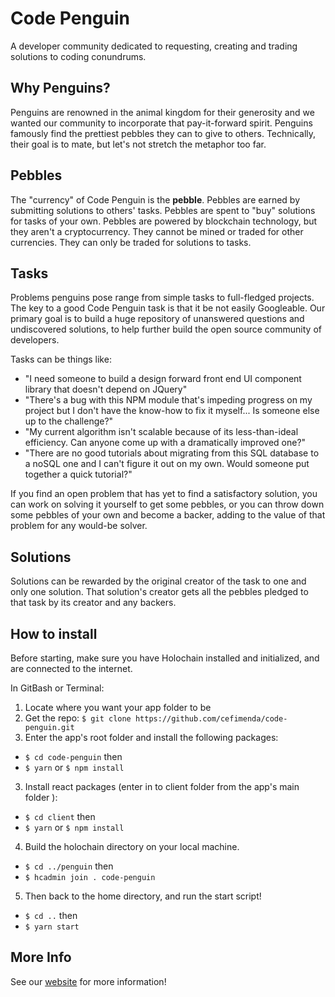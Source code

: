# Code Penguin
A developer community dedicated to requesting, creating and trading solutions to coding conundrums.

## Why Penguins?
Penguins are renowned in the animal kingdom for their generosity and we wanted our community to incorporate that pay-it-forward spirit. Penguins famously find the prettiest pebbles they can to give to others. Technically, their goal is to mate, but let's not stretch the metaphor too far.

## Pebbles
The "currency" of Code Penguin is the **pebble**. Pebbles are earned by submitting solutions to others' tasks. Pebbles are spent to "buy" solutions for tasks of your own. Pebbles are powered by blockchain technology, but they aren't a cryptocurrency. They cannot be mined or traded for other currencies. They can only be traded for solutions to tasks.

## Tasks
Problems penguins pose range from simple tasks to full-fledged projects. The key to a good Code Penguin task is that it be not easily Googleable. Our primary goal is to build a huge repository of unanswered questions and undiscovered solutions, to help further build the open source community of developers. 

Tasks can be things like:
- "I need someone to build a design forward front end UI component library that doesn't depend on JQuery"
- "There's a bug with this NPM module that's impeding progress on my project but I don't have the know-how to fix it myself... Is someone else up to the challenge?"
- "My current algorithm isn't scalable because of its less-than-ideal efficiency. Can anyone come up with a dramatically improved one?"
- "There are no good tutorials about migrating from this SQL database to a noSQL one and I can't figure it out on my own. Would someone put together a quick tutorial?"

If you find an open problem that has yet to find a satisfactory solution, you can work on solving it yourself to get some pebbles, or you can throw down some pebbles of your own and become a backer, adding to the value of that problem for any would-be solver.

## Solutions
Solutions can be rewarded by the original creator of the task to one and only one solution. That solution's creator gets all the pebbles pledged to that task by its creator and any backers.

## How to install

Before starting, make sure you have Holochain installed and initialized, and are connected to the internet.

In GitBash or Terminal:

1. Locate where you want your app folder to be
2. Get the repo: `$ git clone https://github.com/cefimenda/code-penguin.git`
3. Enter the app's root folder and install the following packages:
  * `$ cd code-penguin` then
  * `$ yarn` or `$ npm install`
3. Install react packages (enter in to client folder from the app's main folder ):
  * `$ cd client` then
  * `$ yarn` or `$ npm install`
4. Build the holochain directory on your local machine.
  * `$ cd ../penguin` then
  * `$ hcadmin join . code-penguin`
5. Then back to the home directory, and run the start script!
  * `$ cd ..` then
  * `$ yarn start`

## More Info
See our [website](https://code-penguin.herokuapp.com/) for more information! 
